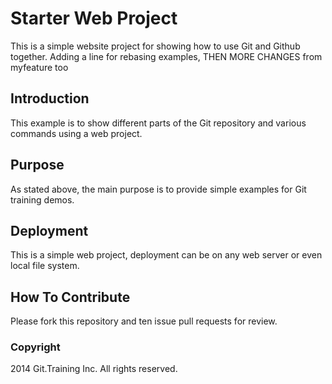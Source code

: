 # Starter Web Project

This is a simple website project for showing how to use Git and Github together. Adding a line for rebasing examples, THEN MORE CHANGES from myfeature too

## Introduction

This example is to show different parts of the Git repository and various commands using a web project.

## Purpose

As stated above, the main purpose is to provide simple examples for Git training demos.

## Deployment

This is a simple web project, deployment can be on any web server or even local file system.

## How To Contribute

Please fork this repository and ten issue pull requests for review.

### Copyright

2014 Git.Training Inc. All rights reserved.